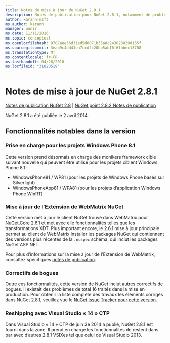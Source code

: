 ```yaml
---
title: Notes de mise à jour de NuGet 2.8.1
description: Notes de publication pour NuGet 2.8.1, notamment de problèmes connus, des correctifs de bogues, les fonctionnalités ajoutées et dcr.
author: karann-msft
ms.author: karann
manager: unnir
ms.date: 11/11/2016
ms.topic: conceptual
ms.openlocfilehash: 8787aee36d31ed5d8071b35a8c243823029d135f
ms.sourcegitcommit: 3eab9c4dd41ea7ccd2c28bb5ab16f6fbbec13708
ms.translationtype: MT
ms.contentlocale: fr-FR
ms.lasthandoff: 04/26/2018
ms.locfileid: "31820519"
---
```

# <a name="nuget-281-release-notes"></a>Notes de mise à jour de NuGet 2.8.1

[Notes de publication NuGet 2.8](../release-notes/nuget-2.8.md) | [NuGet point 2.8.2 Notes de publication](../release-notes/nuget-2.8.2.md)

NuGet 2.8.1 a été publiée le 2 avril 2014.

## <a name="notable-features-in-the-release"></a>Fonctionnalités notables dans la version

### <a name="support-for-windows-phone-81-projects"></a>Prise en charge pour les projets Windows Phone 8.1
Cette version prend désormais en charge des monikers framework cible suivant nouvelle qui peuvent être utilisé pour les projets ciblent Windows Phone 8.1 :

* WindowsPhone81 / WP81 (pour les projets de Windows Phone basés sur Silverlight)
* WindowsPhoneApp81 / WPA81 (pour les projets d’application Windows Phone WinRT)

### <a name="update-of-the-nuget-webmatrix-extension"></a>Mise à jour de l’Extension de WebMatrix NuGet
Cette version met à jour le client NuGet trouvé dans WebMatrix pour [NuGet.Core](https://www.nuget.org/packages/Nuget.Core/2.6.1) 2.6.1 et met avec elle fonctionnalités telles que les transformations XDT. Plus important encore, le 2.6.1 mise à jour principale permet au client de WebMatrix installer les packages NuGet qui contiennent des versions plus récentes de la `.nuspec` schéma, qui inclut les packages NuGet ASP.NET.

Pour plus d’informations sur la mise à jour de l’Extension de WebMatrix, consultez spécifiques [notes de publication](../release-notes/nuget-2.6.1-for-WebMatrix.md).

### <a name="bug-fixes"></a>Correctifs de bogues
Outre ces fonctionnalités, cette version de NuGet inclut autres correctifs de bogues. Il existait des problèmes de total 16 traités dans la mise en production. Pour obtenir la liste complète des travaux les éléments corrigés dans NuGet 2.8.1, veuillez vue le [NuGet Issue Tracker pour cette version](https://nuget.codeplex.com/workitem/list/advanced?keyword=&status=All&type=All&priority=All&release=NuGet%202.8.1&assignedTo=All&component=All&sortField=LastUpdatedDate&sortDirection=Descending&page=0&reasonClosed=All).

### <a name="reshipping-with-visual-studio-14-ctp"></a>Reshipping avec Visual Studio « 14 » CTP
Dans Visual Studio « 14 » CTP de juin 3e 2014 a publié, NuGet 2.8.1 est fourni dans la zone. Il prend en charge les fonctionnalités de restent dans par avec d’autres 2.8.1 VSIXes tel que celui de Visual Studio 2013.
